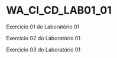 # WA_CI_CD_LAB01_01

Exercício 01 do Laboratório 01

Exercício 02 do Laboratório 01

Exercício 03 do Laboratório 01
